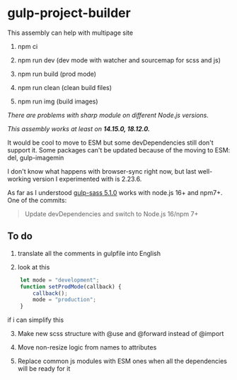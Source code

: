 # gulp-project-builder

This assembly can help with multipage site

1) npm ci

2) npm run dev (dev mode with watcher and sourcemap for scss and js)

3) npm run build (prod mode)

4) npm run clean (clean build files)

5) npm run img (build images)

*There are problems with sharp module on different Node.js versions.*

*This assembly works at least on* ***14.15.0, 18.12.0.***

It would be cool to move to ESM but some devDependencies still don't support it.
Some packages can't be updated because of the moving to ESM: del, gulp-imagemin

I don't know what happens with browser-sync right now, but last well-working version I experimented with is 2.23.6.

As far as I understood [gulp-sass 5.1.0](https://github.com/dlmanning/gulp-sass/releases/tag/v5.1.0) works with node.js 16+ and npm7+.
One of the commits: 
> Update devDependencies and switch to Node.js 16/npm 7+



## To do

1. translate all the comments in gulpfile into English

2. look at this 
```js
	let mode = "development";
	function setProdMode(callback) {
		callback();
		mode = "production";
	}
```

if i can simplify this

3. Make new scss structure with @use and @forward instead of @import

4. Move non-resize logic from names to attributes

5. Replace common js modules with ESM ones when all the dependencies will be ready for it